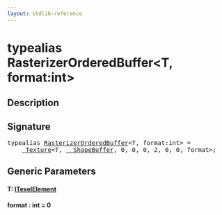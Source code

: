 ```yaml
---
layout: stdlib-reference
---
```


# typealias RasterizerOrderedBuffer\<T, format:int\>

## Description



## Signature

<pre>
<span class='code_keyword'>typealias</span> <a href="rasterizerorderedbuffer-0ah" class="code_type">RasterizerOrderedBuffer</a>&lt;T, format:<span class="code_keyword">int</span>&gt; = 
    <a href="../types/0texture-01/index" class="code_type">_Texture</a>&lt;T, <a href="../types/0_shapebuffer-027/index" class="code_type">__ShapeBuffer</a>, 0, 0, 0, 2, 0, 0, format&gt;;
</pre>

## Generic Parameters

####  <a id="typeparam-T"></a>T: [ITexelElement](../interfaces/itexelelement-016/index)
####  <a id="decl-format"></a>format  : int = 0

